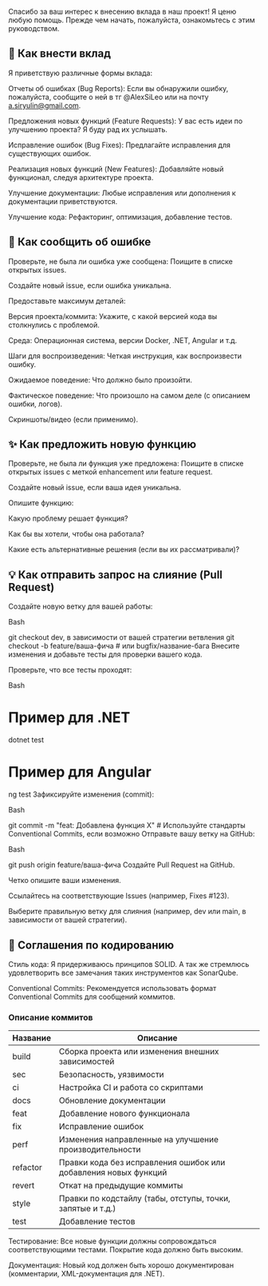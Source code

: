 Спасибо за ваш интерес к внесению вклада в наш проект! Я ценю любую помощь. Прежде чем начать, пожалуйста, ознакомьтесь с этим руководством.

## 🤝 Как внести вклад
Я приветствую различные формы вклада:

Отчеты об ошибках (Bug Reports): Если вы обнаружили ошибку, пожалуйста, сообщите о ней в тг @AlexSiLeo или на почту a.siryulin@gmail.com.

Предложения новых функций (Feature Requests): У вас есть идеи по улучшению проекта? Я буду рад их услышать.

Исправление ошибок (Bug Fixes): Предлагайте исправления для существующих ошибок.

Реализация новых функций (New Features): Добавляйте новый функционал, следуя архитектуре проекта.

Улучшение документации: Любые исправления или дополнения к документации приветствуются.

Улучшение кода: Рефакторинг, оптимизация, добавление тестов.


## 🐞 Как сообщить об ошибке
Проверьте, не была ли ошибка уже сообщена: Поищите в списке открытых issues.

Создайте новый issue, если ошибка уникальна.

Предоставьте максимум деталей:

Версия проекта/коммита: Укажите, с какой версией кода вы столкнулись с проблемой.

Среда: Операционная система, версии Docker, .NET, Angular и т.д.

Шаги для воспроизведения: Четкая инструкция, как воспроизвести ошибку.

Ожидаемое поведение: Что должно было произойти.

Фактическое поведение: Что произошло на самом деле (с описанием ошибки, логов).

Скриншоты/видео (если применимо).

## ✨ Как предложить новую функцию
Проверьте, не была ли функция уже предложена: Поищите в списке открытых issues с меткой enhancement или feature request.

Создайте новый issue, если ваша идея уникальна.

Опишите функцию:

Какую проблему решает функция?

Как бы вы хотели, чтобы она работала?

Какие есть альтернативные решения (если вы их рассматривали)?

## 💡 Как отправить запрос на слияние (Pull Request)
Создайте новую ветку для вашей работы:

Bash

git checkout dev, в зависимости от вашей стратегии ветвления
git checkout -b feature/ваша-фича # или bugfix/название-бага
Внесите изменения и добавьте тесты для проверки вашего кода.

Проверьте, что все тесты проходят:

Bash

# Пример для .NET
dotnet test

# Пример для Angular
ng test
Зафиксируйте изменения (commit):

Bash

git commit -m "feat: Добавлена функция X" # Используйте стандарты Conventional Commits, если возможно
Отправьте вашу ветку на GitHub:

Bash

git push origin feature/ваша-фича
Создайте Pull Request на GitHub.

Четко опишите ваши изменения.

Ссылайтесь на соответствующие Issues (например, Fixes #123).

Выберите правильную ветку для слияния (например, dev или main, в зависимости от вашей стратегии).

## 📜 Соглашения по кодированию
Стиль кода: Я придерживаюсь принципов SOLID. А так же стремлюсь удовлетворить все замечания таких инструментов как SonarQube.

Conventional Commits: Рекомендуется использовать формат Conventional Commits для сообщений коммитов.

### Описание коммитов
| Название | Описание                                                        |
|----------|-----------------------------------------------------------------|
| build	   | Сборка проекта или изменения внешних зависимостей               |
| sec      | Безопасность, уязвимости                                        |
| ci       | Настройка CI и работа со скриптами                              |
| docs	   | Обновление документации                                         |
| feat	   | Добавление нового функционала                                   |
| fix	   | Исправление ошибок                                              |
| perf	   | Изменения направленные на улучшение производительности          |
| refactor | Правки кода без исправления ошибок или добавления новых функций |
| revert   | Откат на предыдущие коммиты                                     |
| style	   | Правки по кодстайлу (табы, отступы, точки, запятые и т.д.)      |
| test	   | Добавление тестов                                               |

Тестирование: Все новые функции должны сопровождаться соответствующими тестами. Покрытие кода должно быть высоким.

Документация: Новый код должен быть хорошо документирован (комментарии, XML-документация для .NET).